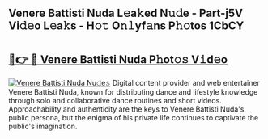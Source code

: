 ## Venere Battisti Nuda L𝚎a𝚔ed N𝚞𝚍e - Part-j5V Vi𝚍𝚎o L𝚎a𝚔s - H𝚘𝚝 O𝚗𝚕yf𝚊ns P𝚑𝚘tos 1CbCY

# <h2><a href="http://kf0fweg.oniu.top/?m=Venere+Battisti+Nuda">🔗👉 🔴 Venere Battisti Nuda P𝚑ot𝚘𝚜 V𝚒d𝚎o</a></h2>

[![Venere Battisti Nuda Nu𝚍e𝚜](https://i.imgur.com/0qMVB7G.gif)](http://kf0fweg.oniu.top/?m=Venere+Battisti+Nuda)
Digital content provider and web entertainer Venere Battisti Nuda, known for distributing dance and lifestyle knowledge through solo and collaborative dance routines and short videos. Approachability and authenticity are the keys to Venere Battisti Nuda's public persona, but the enigma of his private life continues to captivate the public's imagination.  
